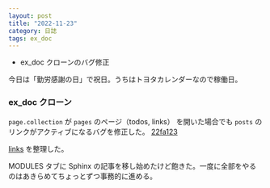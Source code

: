 ```yaml
---
layout: post
title: "2022-11-23"
category: 日誌
tags: ex_doc
---
```


- ex_doc クローンのバグ修正

今日は「勤労感謝の日」で祝日。うちはトヨタカレンダーなので稼働日。

### ex_doc クローン

`page.collection` が `pages` のページ（todos, links） を開いた場合でも `posts` のリンクがアクティブになるバグを修正した。 [22fa123](https://github.com/pojiro/pojiro.github.io/commit/22fa123bbb541e2e77bdc62cc73ea0cdaacc1714)

[links](https://pojiro.github.io/links) を整理した。

MODULES タブに Sphinx の記事を移し始めたけど飽きた。一度に全部をやるのはあきらめてちょっとずつ事務的に進める。
